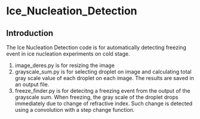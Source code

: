 # Ice_Nucleation_Detection

## Introduction

The Ice Nucleation Detection code is for automatically detecting freezing event in ice nucleation experiments on cold stage.

1. image_deres.py is for resizing the image
2. grayscale_sum.py is for selecting droplet on image and calculating total gray scale value of each droplet on each image. The results are saved in an output file.
3. freeze_finder.py is for detecitng a freezing event from the output of the grayscale sum. When freezing, the gray scale of the droplet drops immediately due to change of refractive index. Such change is detected using a convolution with a step change function.
